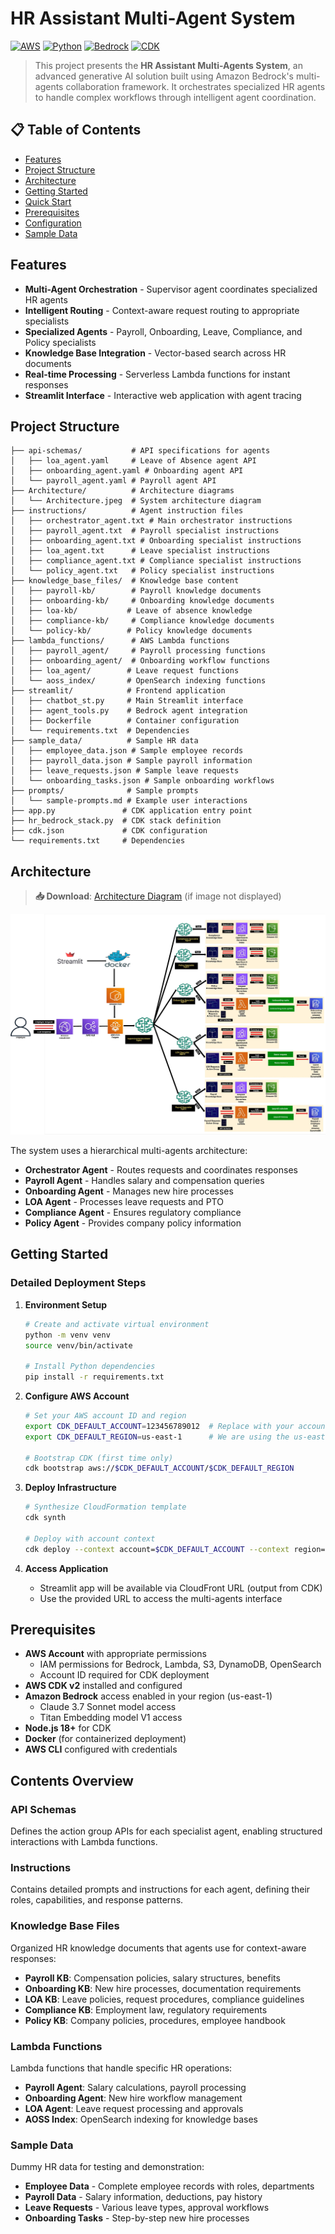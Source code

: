 # HR Assistant Multi-Agent System

[![AWS](https://img.shields.io/badge/AWS-Generative%20AI-orange)](https://aws.amazon.com/)
[![Python](https://img.shields.io/badge/Python-3.13+-blue)](https://python.org)
[![Bedrock](https://img.shields.io/badge/Amazon-Bedrock-purple)](https://aws.amazon.com/bedrock/)
[![CDK](https://img.shields.io/badge/IaC-CDK-yellow)](https://aws.amazon.com/cdk/)

> This project presents the **HR Assistant Multi-Agents System**, an advanced generative AI solution built using Amazon Bedrock's multi-agents collaboration framework. It orchestrates specialized HR agents to handle complex workflows through intelligent agent coordination.

## 📋 Table of Contents

- [Features](#features)
- [Project Structure](#project-structure)
- [Architecture](#architecture)
- [Getting Started](#getting-started)
- [Quick Start](#quick-start)
- [Prerequisites](#prerequisites)
- [Configuration](#configuration)
- [Sample Data](#sample-data)

## Features

- **Multi-Agent Orchestration** - Supervisor agent coordinates specialized HR agents
- **Intelligent Routing** - Context-aware request routing to appropriate specialists
- **Specialized Agents** - Payroll, Onboarding, Leave, Compliance, and Policy specialists
- **Knowledge Base Integration** - Vector-based search across HR documents
- **Real-time Processing** - Serverless Lambda functions for instant responses
- **Streamlit Interface** - Interactive web application with agent tracing

## Project Structure

```
├── api-schemas/           # API specifications for agents
│   ├── loa_agent.yaml     # Leave of Absence agent API
│   ├── onboarding_agent.yaml # Onboarding agent API
│   └── payroll_agent.yaml # Payroll agent API
├── Architecture/          # Architecture diagrams
│   └── Architecture.jpeg  # System architecture diagram
├── instructions/          # Agent instruction files
│   ├── orchestrator_agent.txt # Main orchestrator instructions
│   ├── payroll_agent.txt  # Payroll specialist instructions
│   ├── onboarding_agent.txt # Onboarding specialist instructions
│   ├── loa_agent.txt      # Leave specialist instructions
│   ├── compliance_agent.txt # Compliance specialist instructions
│   └── policy_agent.txt   # Policy specialist instructions
├── knowledge_base_files/  # Knowledge base content
│   ├── payroll-kb/        # Payroll knowledge documents
│   ├── onboarding-kb/     # Onboarding knowledge documents
│   ├── loa-kb/           # Leave of absence knowledge
│   ├── compliance-kb/     # Compliance knowledge documents
│   └── policy-kb/        # Policy knowledge documents
├── lambda_functions/      # AWS Lambda functions
│   ├── payroll_agent/     # Payroll processing functions
│   ├── onboarding_agent/  # Onboarding workflow functions
│   ├── loa_agent/        # Leave request functions
│   └── aoss_index/       # OpenSearch indexing functions
├── streamlit/            # Frontend application
│   ├── chatbot_st.py     # Main Streamlit interface
│   ├── agent_tools.py    # Bedrock agent integration
│   ├── Dockerfile        # Container configuration
│   └── requirements.txt  # Dependencies
├── sample_data/          # Sample HR data
│   ├── employee_data.json # Sample employee records
│   ├── payroll_data.json # Sample payroll information
│   ├── leave_requests.json # Sample leave requests
│   └── onboarding_tasks.json # Sample onboarding workflows
├── prompts/              # Sample prompts
│   └── sample-prompts.md # Example user interactions
├── app.py               # CDK application entry point
├── hr_bedrock_stack.py  # CDK stack definition
├── cdk.json             # CDK configuration
└── requirements.txt     # Dependencies
```

## Architecture

> **📥 Download**: [Architecture Diagram](Architecture/Architecture.zip) (if image not displayed)

![Architecture Diagram](Architecture/Architecture.jpeg)

The system uses a hierarchical multi-agents architecture:

- **Orchestrator Agent** - Routes requests and coordinates responses
- **Payroll Agent** - Handles salary and compensation queries
- **Onboarding Agent** - Manages new hire processes
- **LOA Agent** - Processes leave requests and PTO
- **Compliance Agent** - Ensures regulatory compliance
- **Policy Agent** - Provides company policy information

## Getting Started

### Detailed Deployment Steps

1. **Environment Setup**
   ```bash
   # Create and activate virtual environment
   python -m venv venv
   source venv/bin/activate 
   
   # Install Python dependencies
   pip install -r requirements.txt
   ```

2. **Configure AWS Account**
   ```bash
   # Set your AWS account ID and region
   export CDK_DEFAULT_ACCOUNT=123456789012  # Replace with your account ID
   export CDK_DEFAULT_REGION=us-east-1      # We are using the us-east-1 region
   
   # Bootstrap CDK (first time only)
   cdk bootstrap aws://$CDK_DEFAULT_ACCOUNT/$CDK_DEFAULT_REGION
   ```

3. **Deploy Infrastructure**
   ```bash
   # Synthesize CloudFormation template
   cdk synth
   
   # Deploy with account context
   cdk deploy --context account=$CDK_DEFAULT_ACCOUNT --context region=$CDK_DEFAULT_REGION
   ```

4. **Access Application**
   - Streamlit app will be available via CloudFront URL (output from CDK)
   - Use the provided URL to access the multi-agents interface


## Prerequisites

- **AWS Account** with appropriate permissions
  - IAM permissions for Bedrock, Lambda, S3, DynamoDB, OpenSearch
  - Account ID required for CDK deployment
- **AWS CDK v2** installed and configured 
- **Amazon Bedrock** access enabled in your region (us-east-1)
  - Claude 3.7 Sonnet model access
  - Titan Embedding model V1 access
- **Node.js 18+** for CDK
- **Docker** (for containerized deployment)
- **AWS CLI** configured with credentials


## Contents Overview

### API Schemas
Defines the action group APIs for each specialist agent, enabling structured interactions with Lambda functions.

### Instructions
Contains detailed prompts and instructions for each agent, defining their roles, capabilities, and response patterns.

### Knowledge Base Files
Organized HR knowledge documents that agents use for context-aware responses:
- **Payroll KB**: Compensation policies, salary structures, benefits
- **Onboarding KB**: New hire processes, documentation requirements
- **LOA KB**: Leave policies, request procedures, compliance guidelines
- **Compliance KB**: Employment law, regulatory requirements
- **Policy KB**: Company policies, procedures, employee handbook

### Lambda Functions
Lambda functions that handle specific HR operations:
- **Payroll Agent**: Salary calculations, payroll processing
- **Onboarding Agent**: New hire workflow management
- **LOA Agent**: Leave request processing and approvals
- **AOSS Index**: OpenSearch indexing for knowledge bases

### Sample Data
Dummy HR data for testing and demonstration:
- **Employee Data** - Complete employee records with roles, departments
- **Payroll Data** - Salary information, deductions, pay history
- **Leave Requests** - Various leave types, approval workflows
- **Onboarding Tasks** - Step-by-step new hire processes